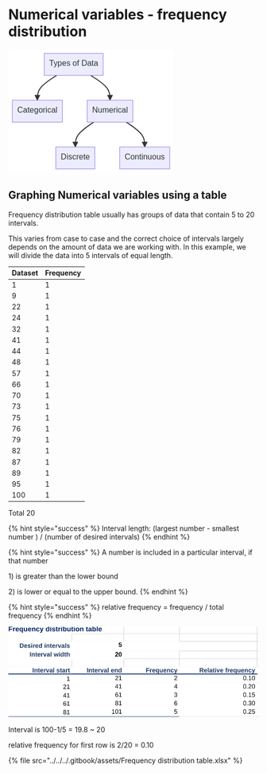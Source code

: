 # Numerical variables - frequency distribution

![](../../../.gitbook/assets/mermaid-diagram-20220619220724.png)

## Graphing Numerical variables using a table

Frequency distribution table usually has groups of data that contain 5 to 20 intervals.&#x20;

This varies from case to case and the correct choice of intervals largely depends on the amount of data we are working with. In this example, we will divide the data into 5 intervals of equal length.&#x20;



| Dataset | Frequency |
| ------- | --------- |
| 1       | 1         |
| 9       | 1         |
| 22      | 1         |
| 24      | 1         |
| 32      | 1         |
| 41      | 1         |
| 44      | 1         |
| 48      | 1         |
| 57      | 1         |
| 66      | 1         |
| 70      | 1         |
| 73      | 1         |
| 75      | 1         |
| 76      | 1         |
| 79      | 1         |
| 82      | 1         |
| 87      | 1         |
| 89      | 1         |
| 95      | 1         |
| 100     | 1         |

Total                                                                            20

{% hint style="success" %}
Interval length: (largest number - smallest number ) / (number of desired intervals)
{% endhint %}

{% hint style="success" %}
A number is included in a particular interval, if that number&#x20;

1\) is greater than the lower bound&#x20;

2\) is lower or equal to the upper bound.
{% endhint %}

{% hint style="success" %}
relative frequency = frequency / total frequency&#x20;
{% endhint %}



![](<../../../.gitbook/assets/Screenshot 2022-06-25 2.59.18 PM.png>)

Interval is 100-1/5 = 19.8  \~ 20&#x20;

relative frequency for first row is 2/20 = 0.10



{% file src="../../../.gitbook/assets/Frequency distribution table.xlsx" %}

